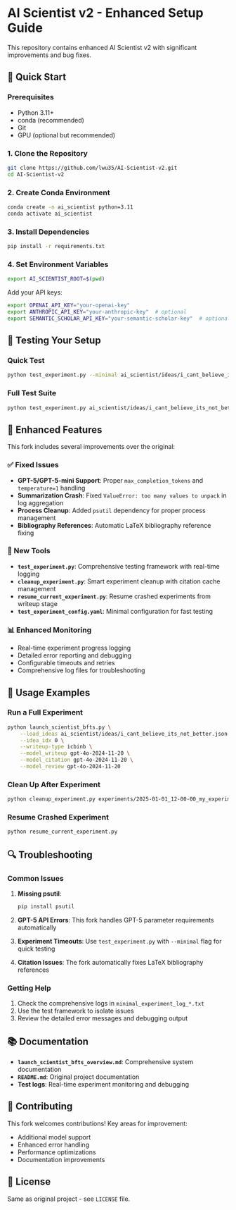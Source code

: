 # AI Scientist v2 - Enhanced Setup Guide

This repository contains enhanced AI Scientist v2 with significant improvements and bug fixes.

## 🚀 Quick Start

### Prerequisites

- Python 3.11+
- conda (recommended)
- Git
- GPU (optional but recommended)

### 1. Clone the Repository

```bash
git clone https://github.com/lwu35/AI-Scientist-v2.git
cd AI-Scientist-v2
```

### 2. Create Conda Environment

```bash
conda create -n ai_scientist python=3.11
conda activate ai_scientist
```

### 3. Install Dependencies

```bash
pip install -r requirements.txt
```

### 4. Set Environment Variables

```bash
export AI_SCIENTIST_ROOT=$(pwd)
```

Add your API keys:

```bash
export OPENAI_API_KEY="your-openai-key"
export ANTHROPIC_API_KEY="your-anthropic-key"  # optional
export SEMANTIC_SCHOLAR_API_KEY="your-semantic-scholar-key"  # optional but recommended
```

## 🧪 Testing Your Setup

### Quick Test

```bash
python test_experiment.py --minimal ai_scientist/ideas/i_cant_believe_its_not_better.json 0
```

### Full Test Suite

```bash
python test_experiment.py ai_scientist/ideas/i_cant_believe_its_not_better.json 0
```

## 🔧 Enhanced Features

This fork includes several improvements over the original:

### ✅ Fixed Issues

- **GPT-5/GPT-5-mini Support**: Proper `max_completion_tokens` and `temperature=1` handling
- **Summarization Crash**: Fixed `ValueError: too many values to unpack` in log aggregation
- **Process Cleanup**: Added `psutil` dependency for proper process management
- **Bibliography References**: Automatic LaTeX bibliography reference fixing

### 🚀 New Tools

- **`test_experiment.py`**: Comprehensive testing framework with real-time logging
- **`cleanup_experiment.py`**: Smart experiment cleanup with citation cache management
- **`resume_current_experiment.py`**: Resume crashed experiments from writeup stage
- **`test_experiment_config.yaml`**: Minimal configuration for fast testing

### 📊 Enhanced Monitoring

- Real-time experiment progress logging
- Detailed error reporting and debugging
- Configurable timeouts and retries
- Comprehensive log files for troubleshooting

## 🎯 Usage Examples

### Run a Full Experiment

```bash
python launch_scientist_bfts.py \
    --load_ideas ai_scientist/ideas/i_cant_believe_its_not_better.json \
    --idea_idx 0 \
    --writeup-type icbinb \
    --model_writeup gpt-4o-2024-11-20 \
    --model_citation gpt-4o-2024-11-20 \
    --model_review gpt-4o-2024-11-20
```

### Clean Up After Experiment

```bash
python cleanup_experiment.py experiments/2025-01-01_12-00-00_my_experiment_attempt_0
```

### Resume Crashed Experiment

```bash
python resume_current_experiment.py
```

## 🔍 Troubleshooting

### Common Issues

1. **Missing psutil**:

   ```bash
   pip install psutil
   ```

2. **GPT-5 API Errors**: This fork handles GPT-5 parameter requirements automatically

3. **Experiment Timeouts**: Use `test_experiment.py` with `--minimal` flag for quick testing

4. **Citation Issues**: The fork automatically fixes LaTeX bibliography references

### Getting Help

1. Check the comprehensive logs in `minimal_experiment_log_*.txt`
2. Use the test framework to isolate issues
3. Review the detailed error messages and debugging output

## 📚 Documentation

- **`launch_scientist_bfts_overview.md`**: Comprehensive system documentation
- **`README.md`**: Original project documentation
- **Test logs**: Real-time experiment monitoring and debugging

## 🤝 Contributing

This fork welcomes contributions! Key areas for improvement:

- Additional model support
- Enhanced error handling
- Performance optimizations
- Documentation improvements

## 📄 License

Same as original project - see `LICENSE` file.
